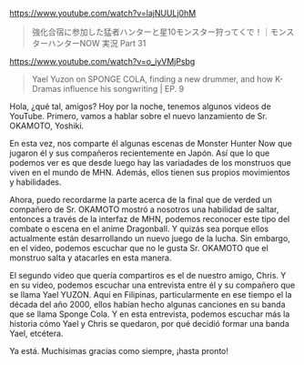 https://www.youtube.com/watch?v=lajNUULj0hM

> 強化合宿に参加した猛者ハンターと星10モンスター狩ってくで！｜モンスターハンターNOW 実況 Part 31

https://www.youtube.com/watch?v=o_iyVMjPsbg

> Yael Yuzon on SPONGE COLA, finding a new drummer, and how K-Dramas influence his songwriting | EP. 9 

Hola, ¿qué tal, amigos? Hoy por la noche, tenemos algunos videos de YouTube. Primero, vamos a hablar sobre el nuevo lanzamiento de Sr. OKAMOTO, Yoshiki.

En esta vez, nos comparte él algunas escenas de Monster Hunter Now que jugaron él y sus compañeros recientemente en Japón. Así que lo que podemos ver es que desde luego hay las variadades de los monstruos que viven en el mundo de MHN. Además, ellos tienen sus propios movimientos y habilidades. 

Ahora, puedo recordarme la parte acerca de la final que de verded un compañero de Sr. OKAMOTO mostró a nosotros una habilidad de saltar, entonces a través de la interfaz de MHN, podemos reconocer este tipo del combate o escena en el anime Dragonball. Y quizás sea porque ellos actualmente están desarrollando un nuevo juego de la lucha. Sin embargo, en el video, podemos escuchar que no le gusta Sr. OKAMOTO que el monstruo salta y atacarles en esta manera.

El segundo video que quería compartiros es el de nuestro amigo, Chris. Y en su video, podemos escuchar una entrevista entre él y su compañero que se llama Yael YUZON. Aquí en Filipinas, particularmente en ese tiempo el la década del año 2000, ellos habían hecho algunas canciones en su banda que se llama Sponge Cola. Y en esta entrevista, podemos escuchar más la historia cómo Yael y Chris se quedaron, por qué decidió formar una banda Yael, etcétera.

Ya está. Muchísimas gracias como siempre, ¡hasta pronto!
